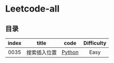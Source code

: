 # Leetcode-all

## 目录
| index |       title            | code           |  Difficulty   |
| :--:  | :-------------------:  | :---:          |  :--:         |
| 0035  | 搜索插入位置           |     [Python](https://github.com/QiuTester/Leetcode-all/blob/5f33fd142ffc9bebfda5a3e4953134e7545e7092/0035.py)    | Easy       |

